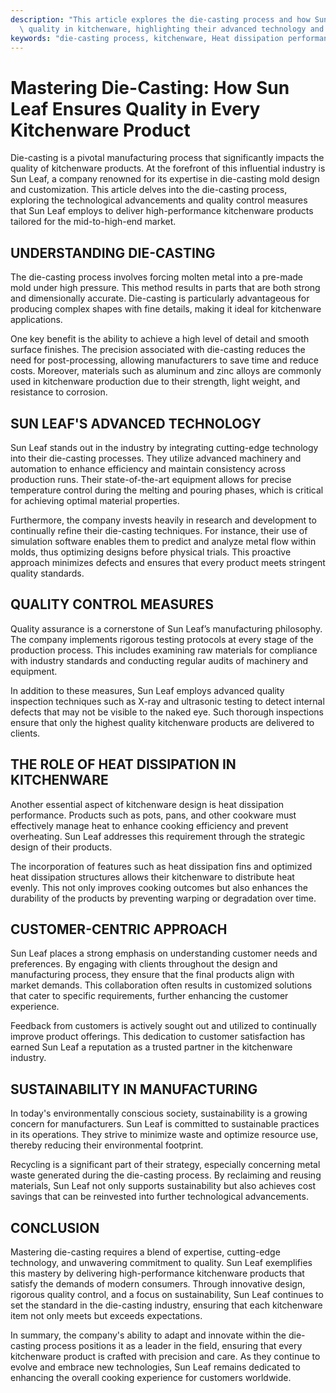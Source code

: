 ```yaml
---
description: "This article explores the die-casting process and how Sun Leaf maintains exceptional\
  \ quality in kitchenware, highlighting their advanced technology and methods."
keywords: "die-casting process, kitchenware, Heat dissipation performance, Heat sink"
---
```

# Mastering Die-Casting: How Sun Leaf Ensures Quality in Every Kitchenware Product

Die-casting is a pivotal manufacturing process that significantly impacts the quality of kitchenware products. At the forefront of this influential industry is Sun Leaf, a company renowned for its expertise in die-casting mold design and customization. This article delves into the die-casting process, exploring the technological advancements and quality control measures that Sun Leaf employs to deliver high-performance kitchenware products tailored for the mid-to-high-end market.

## UNDERSTANDING DIE-CASTING

The die-casting process involves forcing molten metal into a pre-made mold under high pressure. This method results in parts that are both strong and dimensionally accurate. Die-casting is particularly advantageous for producing complex shapes with fine details, making it ideal for kitchenware applications.

One key benefit is the ability to achieve a high level of detail and smooth surface finishes. The precision associated with die-casting reduces the need for post-processing, allowing manufacturers to save time and reduce costs. Moreover, materials such as aluminum and zinc alloys are commonly used in kitchenware production due to their strength, light weight, and resistance to corrosion.

## SUN LEAF'S ADVANCED TECHNOLOGY

Sun Leaf stands out in the industry by integrating cutting-edge technology into their die-casting processes. They utilize advanced machinery and automation to enhance efficiency and maintain consistency across production runs. Their state-of-the-art equipment allows for precise temperature control during the melting and pouring phases, which is critical for achieving optimal material properties.

Furthermore, the company invests heavily in research and development to continually refine their die-casting techniques. For instance, their use of simulation software enables them to predict and analyze metal flow within molds, thus optimizing designs before physical trials. This proactive approach minimizes defects and ensures that every product meets stringent quality standards.

## QUALITY CONTROL MEASURES

Quality assurance is a cornerstone of Sun Leaf’s manufacturing philosophy. The company implements rigorous testing protocols at every stage of the production process. This includes examining raw materials for compliance with industry standards and conducting regular audits of machinery and equipment.

In addition to these measures, Sun Leaf employs advanced quality inspection techniques such as X-ray and ultrasonic testing to detect internal defects that may not be visible to the naked eye. Such thorough inspections ensure that only the highest quality kitchenware products are delivered to clients.

## THE ROLE OF HEAT DISSIPATION IN KITCHENWARE

Another essential aspect of kitchenware design is heat dissipation performance. Products such as pots, pans, and other cookware must effectively manage heat to enhance cooking efficiency and prevent overheating. Sun Leaf addresses this requirement through the strategic design of their products.

The incorporation of features such as heat dissipation fins and optimized heat dissipation structures allows their kitchenware to distribute heat evenly. This not only improves cooking outcomes but also enhances the durability of the products by preventing warping or degradation over time. 

## CUSTOMER-CENTRIC APPROACH

Sun Leaf places a strong emphasis on understanding customer needs and preferences. By engaging with clients throughout the design and manufacturing process, they ensure that the final products align with market demands. This collaboration often results in customized solutions that cater to specific requirements, further enhancing the customer experience.

Feedback from customers is actively sought out and utilized to continually improve product offerings. This dedication to customer satisfaction has earned Sun Leaf a reputation as a trusted partner in the kitchenware industry.

## SUSTAINABILITY IN MANUFACTURING

In today's environmentally conscious society, sustainability is a growing concern for manufacturers. Sun Leaf is committed to sustainable practices in its operations. They strive to minimize waste and optimize resource use, thereby reducing their environmental footprint.

Recycling is a significant part of their strategy, especially concerning metal waste generated during the die-casting process. By reclaiming and reusing materials, Sun Leaf not only supports sustainability but also achieves cost savings that can be reinvested into further technological advancements.

## CONCLUSION

Mastering die-casting requires a blend of expertise, cutting-edge technology, and unwavering commitment to quality. Sun Leaf exemplifies this mastery by delivering high-performance kitchenware products that satisfy the demands of modern consumers. Through innovative design, rigorous quality control, and a focus on sustainability, Sun Leaf continues to set the standard in the die-casting industry, ensuring that each kitchenware item not only meets but exceeds expectations.

In summary, the company's ability to adapt and innovate within the die-casting process positions it as a leader in the field, ensuring that every kitchenware product is crafted with precision and care. As they continue to evolve and embrace new technologies, Sun Leaf remains dedicated to enhancing the overall cooking experience for customers worldwide.
